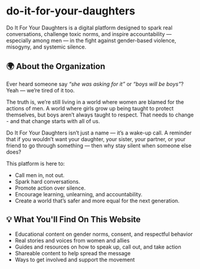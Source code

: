 # do-it-for-your-daughters

Do It For Your Daughters is a digital platform designed to spark real conversations, challenge toxic norms, and inspire accountability — especially among men — in the fight against gender-based violence, misogyny, and systemic silence.

## 🌍 About the Organization

Ever heard someone say *“she was asking for it”* or *“boys will be boys”*? Yeah — we’re tired of it too.

The truth is, we’re still living in a world where women are blamed for the actions of men. A world where girls grow up being taught to protect themselves, but boys aren’t always taught to respect. That needs to change - and that change starts with all of us.

Do It For Your Daughters isn’t just a name — it’s a wake-up call. A reminder that if you wouldn’t want your daughter, your sister, your partner, or your friend to go through something — then why stay silent when someone else does?

This platform is here to:
- Call men in, not out.
- Spark hard conversations.
- Promote action over silence.
- Encourage learning, unlearning, and accountability.
- Create a world that’s safer and more equal for the next generation.

## 💡 What You'll Find On This Website

- Educational content on gender norms, consent, and respectful behavior  
- Real stories and voices from women and allies  
- Guides and resources on how to speak up, call out, and take action  
- Shareable content to help spread the message  
- Ways to get involved and support the movement
